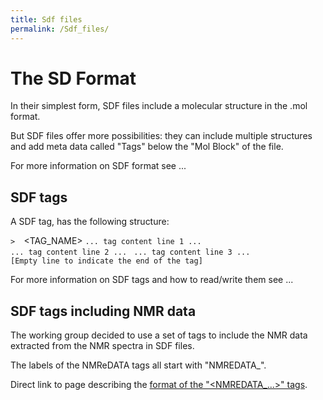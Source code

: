 ```yaml
---
title: Sdf files
permalink: /Sdf_files/
---
```


The SD Format
=============

In their simplest form, SDF files include a molecular structure in the
.mol format.

But SDF files offer more possibilities: they can include multiple
structures and add meta data called "Tags" below the "Mol Block" of the
file.

For more information on SDF format see ...

SDF tags
--------

A SDF tag, has the following structure:

`>  `<TAG_NAME>
`... tag content line 1 ... `
`... tag content line 2 ... `
`... tag content line 3 ...`
`[Empty line to indicate the end of the tag]`

For more information on SDF tags and how to read/write them see ...

SDF tags including NMR data
---------------------------

The working group decided to use a set of tags to include the NMR data
extracted from the NMR spectra in SDF files.

The labels of the NMReDATA tags all start with "NMREDATA_".

Direct link to page describing the [format of the "\<NMREDATA_...\>"
tags](/NMReDATA_tag_format "wikilink").